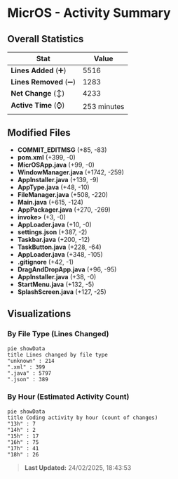 # MicrOS - Activity Summary 

## Overall Statistics

| Stat                   | Value                                                             |
| ---------------------- | ----------------------------------------------------------------- |
| **Lines Added** (➕)   | 5516                                          |
| **Lines Removed** (➖) | 1283                                        |
| **Net Change** (↕)    | 4233                |
| **Active Time** (⌚)   | 253 minutes |


## Modified Files
- **COMMIT_EDITMSG** (+85, -83)
- **pom.xml** (+399, -0)
- **MicrOSApp.java** (+99, -0)
- **WindowManager.java** (+1742, -259)
- **AppInstaller.java** (+139, -9)
- **AppType.java** (+48, -10)
- **FileManager.java** (+508, -220)
- **Main.java** (+615, -124)
- **AppPackager.java** (+270, -269)
- **invoke>** (+3, -0)
- **AppLoader.java** (+10, -0)
- **settings.json** (+387, -2)
- **Taskbar.java** (+200, -12)
- **TaskButton.java** (+228, -64)
- **AppLoader.java** (+348, -105)
- **.gitignore** (+42, -1)
- **DragAndDropApp.java** (+96, -95)
- **AppInstaller.java** (+38, -0)
- **StartMenu.java** (+132, -5)
- **SplashScreen.java** (+127, -25)

## Visualizations

### By File Type (Lines Changed)

```mermaid
pie showData
title Lines changed by file type
"unknown" : 214
".xml" : 399
".java" : 5797
".json" : 389
```

### By Hour (Estimated Activity Count)

```mermaid
pie showData
title Coding activity by hour (count of changes)
"13h" : 7
"14h" : 2
"15h" : 17
"16h" : 75
"17h" : 41
"18h" : 26
```


> **Last Updated:** 24/02/2025, 18:43:53